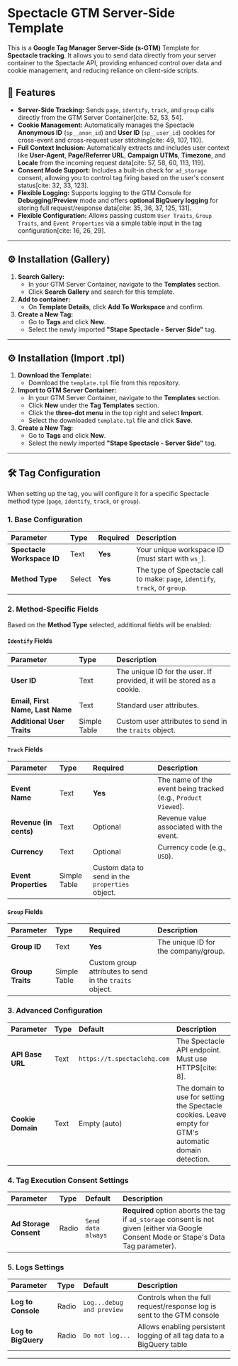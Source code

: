# Spectacle GTM Server-Side Template

This is a **Google Tag Manager Server-Side (s-GTM)** Template for **Spectacle tracking**. It allows you to send data directly from your server container to the Spectacle API, providing enhanced control over data and cookie management, and reducing reliance on client-side scripts.

## 🚀 Features

- **Server-Side Tracking:** Sends `page`, `identify`, `track`, and `group` calls directly from the GTM Server Container[cite: 52, 53, 54].
- **Cookie Management:** Automatically manages the Spectacle **Anonymous ID** (`sp__anon_id`) and **User ID** (`sp__user_id`) cookies for cross-event and cross-request user stitching[cite: 49, 107, 110].
- **Full Context Inclusion:** Automatically extracts and includes user context like **User-Agent**, **Page/Referrer URL**, **Campaign UTMs**, **Timezone**, and **Locale** from the incoming request data[cite: 57, 58, 60, 113, 119].
- **Consent Mode Support:** Includes a built-in check for `ad_storage` consent, allowing you to control tag firing based on the user's consent status[cite: 32, 33, 123].
- **Flexible Logging:** Supports logging to the GTM Console for **Debugging/Preview** mode and offers **optional BigQuery logging** for storing full request/response data[cite: 35, 36, 37, 125, 131].
- **Flexible Configuration:** Allows passing custom `User Traits`, `Group Traits`, and `Event Properties` via a simple table input in the tag configuration[cite: 16, 26, 29].

---

## ⚙️ Installation (Gallery)

1.  **Search Gallery:**
    - In your GTM Server Container, navigate to the **Templates** section.
    - Click **Search Gallery** and search for this template.
2.  **Add to container:**
    - On **Template Details**, click **Add To Workspace** and confirm.
3.  **Create a New Tag:**
    - Go to **Tags** and click **New**.
    - Select the newly imported **"Stape Spectacle - Server Side"** tag.

---

## ⚙️ Installation (Import .tpl)

1.  **Download the Template:**
    - Download the `template.tpl` file from this repository.
2.  **Import to GTM Server Container:**
    - In your GTM Server Container, navigate to the **Templates** section.
    - Click **New** under the **Tag Templates** section.
    - Click the **three-dot menu** in the top right and select **Import**.
    - Select the downloaded `template.tpl` file and click **Save**.
3.  **Create a New Tag:**
    - Go to **Tags** and click **New**.
    - Select the newly imported **"Stape Spectacle - Server Side"** tag.

---

## 🛠️ Tag Configuration

When setting up the tag, you will configure it for a specific Spectacle method type (`page`, `identify`, `track`, or `group`).

### 1. Base Configuration

| Parameter                  | Type   | Required | Description                                                                  |
| :------------------------- | :----- | :------- | :--------------------------------------------------------------------------- |
| **Spectacle Workspace ID** | Text   | **Yes**  | Your unique workspace ID (must start with `ws_`).                            |
| **Method Type**            | Select | **Yes**  | The type of Spectacle call to make: `page`, `identify`, `track`, or `group`. |

### 2. Method-Specific Fields

Based on the **Method Type** selected, additional fields will be enabled:

#### **`Identify` Fields**

| Parameter                        | Type         | Description                                                             |
| :------------------------------- | :----------- | :---------------------------------------------------------------------- |
| **User ID**                      | Text         | The unique ID for the user. If provided, it will be stored as a cookie. |
| **Email, First Name, Last Name** | Text         | Standard user attributes.                                               |
| **Additional User Traits**       | Simple Table | Custom user attributes to send in the `traits` object.                  |

#### **`Track` Fields**

| Parameter              | Type         | Required                                        | Description                                                   |
| :--------------------- | :----------- | :---------------------------------------------- | :------------------------------------------------------------ |
| **Event Name**         | Text         | **Yes**                                         | The name of the event being tracked (e.g., `Product Viewed`). |
| **Revenue (in cents)** | Text         | Optional                                        | Revenue value associated with the event.                      |
| **Currency**           | Text         | Optional                                        | Currency code (e.g., `USD`).                                  |
| **Event Properties**   | Simple Table | Custom data to send in the `properties` object. |

#### **`Group` Fields**

| Parameter        | Type         | Required                                                | Description                          |
| :--------------- | :----------- | :------------------------------------------------------ | :----------------------------------- |
| **Group ID**     | Text         | **Yes**                                                 | The unique ID for the company/group. |
| **Group Traits** | Simple Table | Custom group attributes to send in the `traits` object. |

### 3. Advanced Configuration

| Parameter         | Type | Default                     | Description                                                                                            |
| :---------------- | :--- | :-------------------------- | :----------------------------------------------------------------------------------------------------- |
| **API Base URL**  | Text | `https://t.spectaclehq.com` | The Spectacle API endpoint. Must use HTTPS[cite: 8].                                                   |
| **Cookie Domain** | Text | Empty (auto)                | The domain to use for setting the Spectacle cookies. Leave empty for GTM's automatic domain detection. |

### 4. Tag Execution Consent Settings

| Parameter              | Type  | Default            | Description                                                                                                                             |
| :--------------------- | :---- | :----------------- | :-------------------------------------------------------------------------------------------------------------------------------------- |
| **Ad Storage Consent** | Radio | `Send data always` | **Required** option aborts the tag if `ad_storage` consent is not given (either via Google Consent Mode or Stape's Data Tag parameter). |

### 5. Logs Settings

| Parameter           | Type  | Default                   | Description                                                            |
| :------------------ | :---- | :------------------------ | :--------------------------------------------------------------------- |
| **Log to Console**  | Radio | `Log...debug and preview` | Controls when the full request/response log is sent to the GTM console |
| **Log to BigQuery** | Radio | `Do not log...`           | Allows enabling persistent logging of all tag data to a BigQuery table |

---
